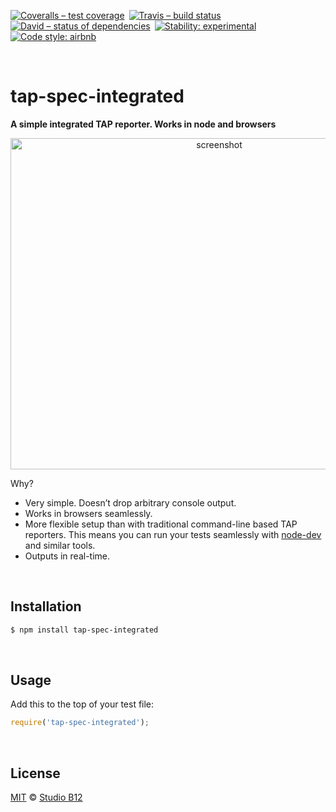 [![Coveralls – test coverage
](https://img.shields.io/coveralls/studio-b12/tap-spec-integrated.svg?style=flat-square
)](https://coveralls.io/r/studio-b12/tap-spec-integrated
) [![Travis – build status
](https://img.shields.io/travis/studio-b12/tap-spec-integrated/master.svg?style=flat-square
)](https://travis-ci.org/studio-b12/tap-spec-integrated
) [![David – status of dependencies
](https://img.shields.io/david/studio-b12/tap-spec-integrated.svg?style=flat-square
)](https://david-dm.org/studio-b12/tap-spec-integrated
) [![Stability: experimental
](https://img.shields.io/badge/stability-experimental-yellow.svg?style=flat-square
)](https://nodejs.org/api/documentation.html#documentation_stability_index
) [![Code style: airbnb
](https://img.shields.io/badge/code%20style-airbnb-777777.svg?style=flat-square)
](https://github.com/airbnb/javascript)




<a                                                             id="/"></a>&nbsp;

# tap-spec-integrated

**A simple integrated TAP reporter. Works in node and browsers**

<p align="center"><img
  alt="screenshot"
  src="https://cdn.rawgit.com/studio-b12/tap-spec-integrated/e2ac5af/screenshot.png"
  width="652"
  height="530"
/></p>

Why?

* Very simple. Doesn’t drop arbitrary console output.
* Works in browsers seamlessly.
* More flexible setup than with traditional command-line based TAP reporters. This means you can run your tests seamlessly with [node-dev](https://github.com/fgnass/node-dev) and similar tools.
* Outputs in real-time.




<a                                                 id="/installation"></a>&nbsp;

## Installation

```sh
$ npm install tap-spec-integrated
```




<a                                                        id="/usage"></a>&nbsp;

## Usage

Add this to the top of your test file:

```js
require('tap-spec-integrated');
```




<a                                                      id="/license"></a>&nbsp;

## License

[MIT](./License.md) © [Studio B12](http://studio-b12.de)
